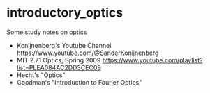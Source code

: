 # introductory_optics

Some study notes on optics

* Konijnenberg's Youtube Channel https://www.youtube.com/@SanderKonijnenberg
* MIT 2.71 Optics, Spring 2009 https://www.youtube.com/playlist?list=PLEA084AC2DD3CEC09
* Hecht's "Optics"
* Goodman's "Introduction to Fourier Optics"

